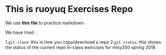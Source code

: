 # This is ruoyuq Exercises Repo

We use **this file** to practice markdown

We have tried :

1.`git clone`: this is how you copy/download a repo
2.`git status`: this shows the status of the current repo 
in-class exercises for misy350 spring 2018
